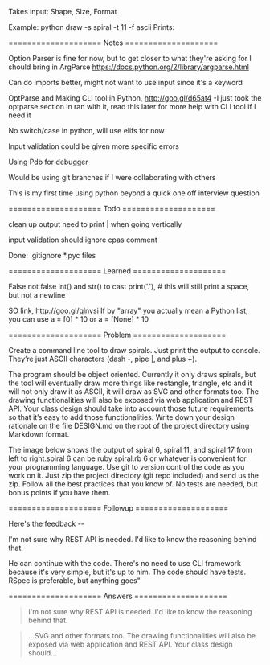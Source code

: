Takes input: Shape, Size, Format

Example: python draw -s spiral -t 11 -f ascii
Prints:


==================== Notes ====================

Option Parser is fine for now, but to get closer to what they're asking for I should bring in ArgParse
https://docs.python.org/2/library/argparse.html

Can do imports better, might not want to use input since it's a keyword

OptParse and Making CLI tool in Python, http://goo.gl/d65at4
-I just took the optparse section in ran with it, read this later for more help with CLI tool if I need it

No switch/case in python, will use elifs for now

Input validation could be given more specific errors

Using Pdb for debugger

Would be using git branches if I were collaborating with others

This is my first time using python beyond a quick one off interview question

==================== Todo ====================

clean up output
need to print | when going vertically

input validation should ignore cpas
comment

Done:
.gitignore *.pyc files

==================== Learned ====================

False not false
int() and str() to cast
print('.'), # this will still print a space, but not a newline

SO link, http://goo.gl/qlnvsi
If by "array" you actually mean a Python list, you can use
a = [0] * 10
or
a = [None] * 10

==================== Problem ====================

Create a command line tool to draw spirals. Just print the output to console. They’re just ASCII characters (dash -, pipe |, and plus +).

The program should be object oriented. Currently it only draws spirals, but the tool will eventually draw more things like rectangle, triangle, etc and it will not only draw it as ASCII, it will draw as SVG and other formats too. The drawing functionalities will also be exposed via web application and REST API. Your class design should take into account those future requirements so that it’s easy to add those functionalities. Write down your design rationale on the file DESIGN.md on the root of the project directory using Markdown format.

The image below shows the output of spiral 6, spiral 11, and spiral 17 from left to right.spiral 6 can be ruby spiral.rb 6 or whatever is convenient for your programming language. Use git to version control the code as you work on it. Just zip the project directory (git repo included) and send us the zip. Follow all the best practices that you know of. No tests are needed, but bonus points if you have them.

==================== Followup ====================

Here's the feedback --

I'm not sure why REST API is needed. I'd like to know the reasoning behind that.

He can continue with the code. There's no need to use CLI framework because it's very simple, but it's up to him. The code should have tests. RSpec is preferable, but anything goes"

==================== Answers ====================

> I'm not sure why REST API is needed. I'd like to know the reasoning behind that.

> ...SVG and other formats too. The drawing functionalities will also be exposed via web application and REST API. Your class design should...